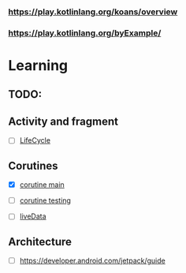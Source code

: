 ### <https://play.kotlinlang.org/koans/overview>

### <https://play.kotlinlang.org/byExample/>

# Learning

## TODO:

## Activity and fragment

- [ ] [LifeCycle](https://cs-ibrahimyilmaz.medium.com/viewlifecycleowner-vs-this-a8259800367b)

## Corutines

- [x] [corutine main](https://developer.android.com/kotlin/coroutines)

- [ ] [corutine testing](https://www.youtube.com/watch?v=KMb0Fs8rCRs)

- [ ] [liveData](https://levelup.gitconnected.com/learn-by-doing-live-data-builder-bridging-coroutines-and-live-data-in-android-6ea9aa597b4)

## Architecture

- [ ] https://developer.android.com/jetpack/guide
